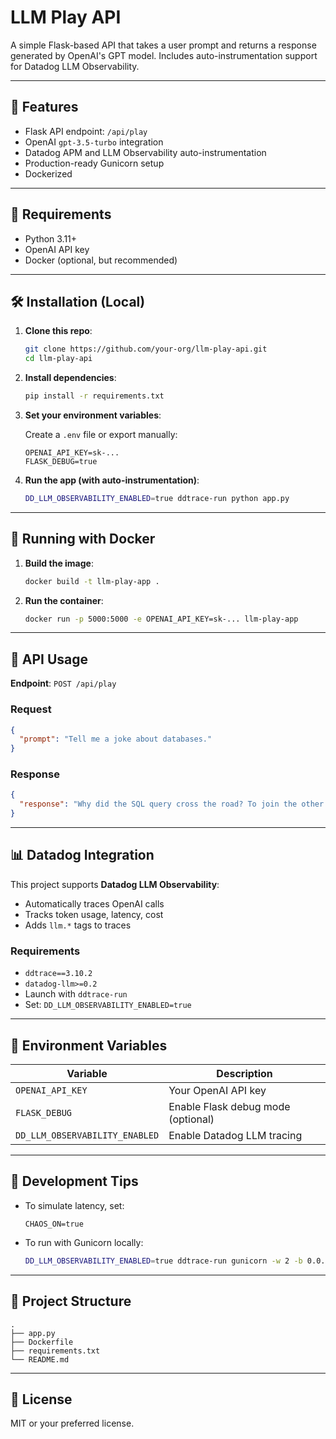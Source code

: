 # LLM Play API

A simple Flask-based API that takes a user prompt and returns a response generated by OpenAI's GPT model. Includes auto-instrumentation support for Datadog LLM Observability.

---

## 🚀 Features

- Flask API endpoint: `/api/play`
- OpenAI `gpt-3.5-turbo` integration
- Datadog APM and LLM Observability auto-instrumentation
- Production-ready Gunicorn setup
- Dockerized

---

## 🧰 Requirements

- Python 3.11+
- OpenAI API key
- Docker (optional, but recommended)

---

## 🛠 Installation (Local)

1. **Clone this repo**:

   ```bash
   git clone https://github.com/your-org/llm-play-api.git
   cd llm-play-api
   ```

2. **Install dependencies**:

   ```bash
   pip install -r requirements.txt
   ```

3. **Set your environment variables**:

   Create a `.env` file or export manually:

   ```env
   OPENAI_API_KEY=sk-...
   FLASK_DEBUG=true
   ```

4. **Run the app (with auto-instrumentation)**:

   ```bash
   DD_LLM_OBSERVABILITY_ENABLED=true ddtrace-run python app.py
   ```

---

## 🐳 Running with Docker

1. **Build the image**:

   ```bash
   docker build -t llm-play-app .
   ```

2. **Run the container**:

   ```bash
   docker run -p 5000:5000 -e OPENAI_API_KEY=sk-... llm-play-app
   ```

---

## 🔌 API Usage

**Endpoint**: `POST /api/play`

### Request

```json
{
  "prompt": "Tell me a joke about databases."
}
```

### Response

```json
{
  "response": "Why did the SQL query cross the road? To join the other table."
}
```

---

## 📊 Datadog Integration

This project supports **Datadog LLM Observability**:

- Automatically traces OpenAI calls
- Tracks token usage, latency, cost
- Adds `llm.*` tags to traces

### Requirements

- `ddtrace==3.10.2`
- `datadog-llm>=0.2`
- Launch with `ddtrace-run`
- Set: `DD_LLM_OBSERVABILITY_ENABLED=true`

---

## 🔐 Environment Variables

| Variable                     | Description                        |
|------------------------------|------------------------------------|
| `OPENAI_API_KEY`             | Your OpenAI API key                |
| `FLASK_DEBUG`                | Enable Flask debug mode (optional) |
| `DD_LLM_OBSERVABILITY_ENABLED` | Enable Datadog LLM tracing         |

---

## 🧪 Development Tips

- To simulate latency, set:
  ```env
  CHAOS_ON=true
  ```
- To run with Gunicorn locally:
  ```bash
  DD_LLM_OBSERVABILITY_ENABLED=true ddtrace-run gunicorn -w 2 -b 0.0.0.0:5000 app:app
  ```

---

## 📁 Project Structure

```
.
├── app.py
├── Dockerfile
├── requirements.txt
└── README.md
```

---

## 📝 License

MIT or your preferred license.
